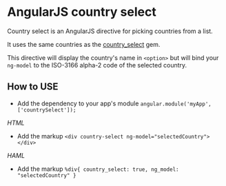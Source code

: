 # AngularJS country select

Country select is an AngularJS directive for picking countries from a list.

It uses the same countries as the [country_select](https://github.com/stefanpenner/country_select) gem.

This directive will display the country's name in `<option>` but will bind your `ng-model` to the ISO-3166 alpha-2 code of the selected country.

How to USE
----------------------
  * Add the dependency to your app's module ```angular.module('myApp', ['countrySelect']);```

*HTML*
  * Add the markup ```<div country-select ng-model="selectedCountry"></div>```
 
*HAML*
  * Add the markup ```%div{ country_select: true, ng_model: "selectedCountry" }```
